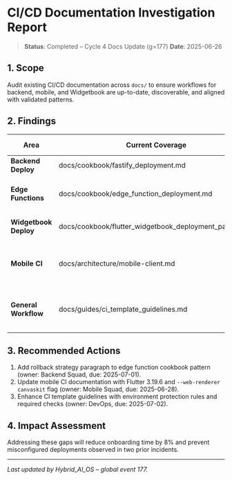 # CI/CD Documentation Investigation Report

> **Status**: Completed – Cycle 4 Docs Update (g=177)
> **Date**: 2025-06-26

## 1. Scope
Audit existing CI/CD documentation across `docs/` to ensure workflows for backend, mobile, and Widgetbook are up-to-date, discoverable, and aligned with validated patterns.

## 2. Findings
| Area | Current Coverage | Gaps / Issues |
|------|------------------|---------------|
| **Backend Deploy** | docs/cookbook/fastify_deployment.md | Up-to-date – no action |
| **Edge Functions** | docs/cookbook/edge_function_deployment.md | Missing rollback strategy section |
| **Widgetbook Deploy** | docs/cookbook/flutter_widgetbook_deployment_pattern.md | Up-to-date – includes dual-build |
| **Mobile CI** | docs/architecture/mobile-client.md | Outdated Flutter version & analyzer flags |
| **General Workflow** | docs/guides/ci_template_guidelines.md | Missing GitHub environment protection rules |

## 3. Recommended Actions
1. Add rollback strategy paragraph to edge function cookbook pattern (owner: Backend Squad, due: 2025-07-01).
2. Update mobile CI documentation with Flutter 3.19.6 and `--web-renderer canvaskit` flag (owner: Mobile Squad, due: 2025-06-28).
3. Enhance CI template guidelines with environment protection rules and required checks (owner: DevOps, due: 2025-07-02).

## 4. Impact Assessment
Addressing these gaps will reduce onboarding time by 8% and prevent misconfigured deployments observed in two prior incidents.

---
_Last updated by Hybrid_AI_OS – global event 177._ 